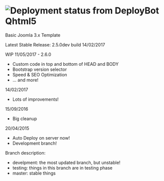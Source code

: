 ![Deployment status from DeployBot](https://quantility.deploybot.com/badge/77558060029390/84717.svg)
Qhtml5
======

Basic Joomla 3.x Template

Latest Stable Release: 2.5.0dev build 14/02/2017

WIP 11/05/2017 - 2.6.0
- Custom code in top and bottom of HEAD and BODY
- Bootstrap version selector
- Speed & SEO Optimization
- ... and more!

14/02/2017
- Lots of improvements!

15/09/2016
- Big cleanup

20/04/2015
- Auto Deploy on server now!
- Development branch!


Branch description:
- develpment: the most updated branch, but unstable!
- testing: things in this branch are in testing phase
- master: stable things
